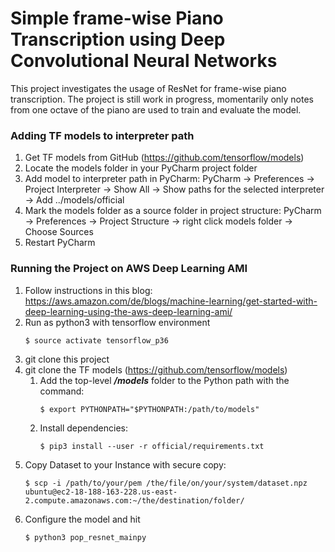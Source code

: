 # Simple frame-wise Piano Transcription using Deep Convolutional Neural Networks
This project investigates the usage of ResNet for frame-wise piano transcription. The project is still work in progress, 
momentarily only notes from one octave of the piano are used to train and evaluate the model.
### Adding TF models to interpreter path
1. Get TF models from GitHub (https://github.com/tensorflow/models)
2. Locate the models folder in your PyCharm project folder
3. Add model to interpreter path in PyCharm: PyCharm -> Preferences -> Project Interpreter -> Show All -> Show paths for the selected interpreter -> Add  ../models/official
4. Mark the models folder as a source folder in project structure: PyCharm -> Preferences -> Project Structure -> right click models folder -> Choose Sources
5. Restart PyCharm

### Running the Project on AWS Deep Learning AMI
1. Follow instructions in this blog: https://aws.amazon.com/de/blogs/machine-learning/get-started-with-deep-learning-using-the-aws-deep-learning-ami/
2. Run as python3 with tensorflow environment
    ```
    $ source activate tensorflow_p36
    ```
3. git clone this project
4. git clone the TF models (https://github.com/tensorflow/models)
    1. Add the top-level ***/models*** folder to the Python path with the command:
        ```
        $ export PYTHONPATH="$PYTHONPATH:/path/to/models"
        ```
    2. Install dependencies:
        ```
        $ pip3 install --user -r official/requirements.txt
        ```
5. Copy Dataset to your Instance with secure copy:
    ```
    $ scp -i /path/to/your/pem /the/file/on/your/system/dataset.npz ubuntu@ec2-18-188-163-228.us-east-2.compute.amazonaws.com:~/the/destination/folder/
    ```
6. Configure the model and hit
    ```
    $ python3 pop_resnet_mainpy
    ```
    